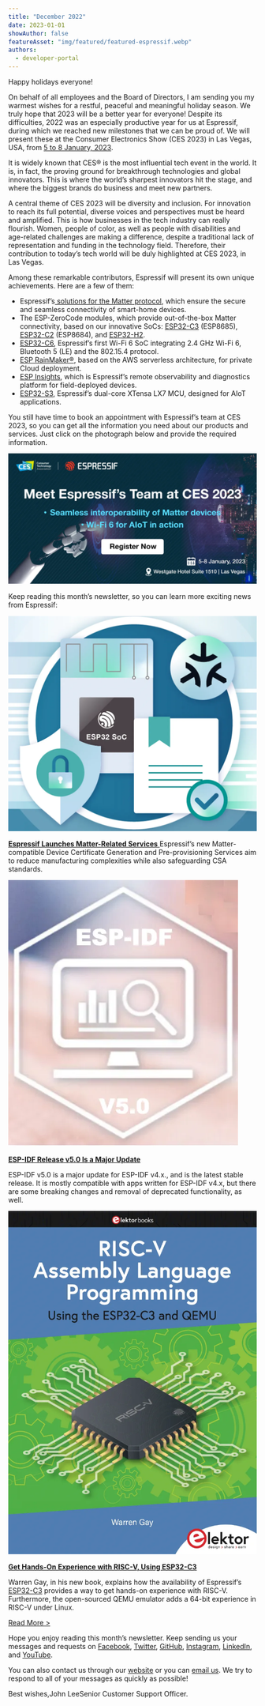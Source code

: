 ```yaml
---
title: "December 2022"
date: 2023-01-01
showAuthor: false
featureAsset: "img/featured/featured-espressif.webp"
authors:
  - developer-portal
---
```

Happy holidays everyone!

On behalf of all employees and the Board of Directors, I am sending you my warmest wishes for a restful, peaceful and meaningful holiday season. We truly hope that 2023 will be a better year for everyone! Despite its difficulties, 2022 was an especially productive year for us at Espressif, during which we reached new milestones that we can be proud of. We will present these at the Consumer Electronics Show (CES 2023) in Las Vegas, USA, from [5 to 8 January, 2023](https://www.ces.tech/).

It is widely known that CES® is the most influential tech event in the world. It is, in fact, the proving ground for breakthrough technologies and global innovators. This is where the world’s sharpest innovators hit the stage, and where the biggest brands do business and meet new partners.

A central theme of CES 2023 will be diversity and inclusion. For innovation to reach its full potential, diverse voices and perspectives must be heard and amplified. This is how businesses in the tech industry can really flourish. Women, people of color, as well as people with disabilities and age-related challenges are making a difference, despite a traditional lack of representation and funding in the technology field. Therefore, their contribution to today’s tech world will be duly highlighted at CES 2023, in Las Vegas.

Among these remarkable contributors, Espressif will present its own unique achievements. Here are a few of them:

- Espressif’s[ solutions for the Matter protocol](https://www.espressif.com/en/solutions/device-connectivity/esp-matter-solution), which ensure the secure and seamless connectivity of smart-home devices.
- The ESP-ZeroCode modules, which provide out-of-the-box Matter connectivity, based on our innovative SoCs: [ESP32-C3](https://www.espressif.com/en/products/socs/esp32-c3) (ESP8685), [ESP32-C2](https://www.espressif.com/en/products/socs/esp32-c2) (ESP8684), and [ESP32-H2](https://www.espressif.com/en/news/ESP32_H2).
- [ESP32-C6](https://www.espressif.com/en/products/socs/esp32-c6), Espressif’s first Wi-Fi 6 SoC integrating 2.4 GHz Wi-Fi 6, Bluetooth 5 (LE) and the 802.15.4 protocol.
- [ESP RainMaker®](https://rainmaker.espressif.com/), based on the AWS serverless architecture, for private Cloud deployment.
- [ESP Insights](https://insights.espressif.com/), which is Espressif’s remote observability and diagnostics platform for field-deployed devices.
- [ESP32-S3](https://www.espressif.com/en/products/socs/esp32-s3), Espressif’s dual-core XTensa LX7 MCU, designed for AIoT applications.

You still have time to book an appointment with Espressif’s team at CES 2023, so you can get all the information you need about our products and services. Just click on the photograph below and provide the required information.

![](img/december-1.webp)

Keep reading this month’s newsletter, so you can learn more exciting news from Espressif:

![](img/december-2.webp)

[__Espressif Launches Matter-Related Services__ ](https://www.espressif.com/en/news/Pre-provisioning_Matter)Espressif’s new Matter-compatible Device Certificate Generation and Pre-provisioning Services aim to reduce manufacturing complexities while also safeguarding CSA standards.

![](img/december-3.webp)

[__ESP-IDF Release v5.0 Is a Major Update__ ](https://www.espressif.com/en/news/ESP-IDFv5)

ESP-IDF v5.0 is a major update for ESP-IDF v4.x., and is the latest stable release. It is mostly compatible with apps written for ESP-IDF v4.x, but there are some breaking changes and removal of deprecated functionality, as well.

![](img/december-4.webp)

[__Get Hands-On Experience with RISC-V, Using ESP32-C3__ ](https://www.espressif.com/en/media_overview/news/risc-v-with-esp32-c3)

Warren Gay, in his new book, explains how the availability of Espressif’s [ESP32-C3](https://www.espressif.com/en/products/socs/esp32-c3) provides a way to get hands-on experience with RISC-V. Furthermore, the open-sourced QEMU emulator adds a 64-bit experience in RISC-V under Linux.

[Read More >](https://www.espressif.com/en/company/newsroom/news)

Hope you enjoy reading this month’s newsletter. Keep sending us your messages and requests on [Facebook](https://www.facebook.com/espressif), [Twitter](https://twitter.com/EspressifSystem), [GitHub](https://github.com/espressif), [Instagram](https://www.instagram.com/espressif_systems_official/), [LinkedIn](https://www.linkedin.com/company/espressif-systems/), and [YouTube](https://www.youtube.com/c/EspressifSystems).

You can also contact us through our [website](https://www.espressif.com/en/contact-us/sales-questions) or you can [email us](mailto:newsletter@espressif.com). We try to respond to all of your messages as quickly as possible!

Best wishes,John LeeSenior Customer Support Officer.
